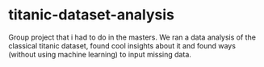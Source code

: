 # titanic-dataset-analysis
Group project that i had to do in the masters. We ran a data analysis of the classical titanic dataset, found cool insights about it and found ways (without using machine learning) to input missing data.

